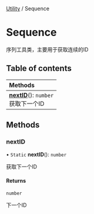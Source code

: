 [Utility](../groups/Utility.Utility.md) / Sequence

# Sequence <Badge type="tip" text="Class" /> <Score text="Sequence" />

序列工具类，主要用于获取连续的ID

## Table of contents

| Methods |
| :-----|
| **[nextID](Util.Util.TweenUtil.Sequence.md#nextid)**(): `number` <br> 获取下一个ID|

## Methods

### nextID <Score text="nextID" /> 

• `Static` **nextID**(): `number` 

获取下一个ID


#### Returns

`number`

下一个ID
